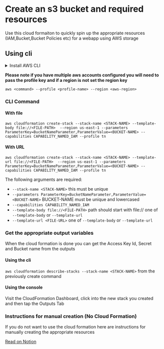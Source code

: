 # Create an s3 bucket and required resources 

Use this cloud formaiton to quickly spin up the appropriate resources (IAM,Bucket,Bucket Policies etc) for a webapp using AWS storage

## Using cli 

<details>
<summary>
Install AWS CLI
</summary>
[Follow These instructions](https://docs.aws.amazon.com/cli/latest/userguide/getting-started-install.html)
</details>

**Please note if you have multiple aws accounts configured you will need to pass the profile key and if a region is not set the region key**

`aws <command> --profile <profile-name> --region <aws-region>`

### CLI Command
#### With file 

`aws cloudformation create-stack --stack-name <STACK-NAME> --template-body file://<FILE-PATH>  --region us-east-1 --parameters ParameterKey=BucketNameParameter,ParameterValue=<BUCKET-NAME> --capabilities CAPABILITY_NAMED_IAM --profile tn`

#### With URL

`aws cloudformation create-stack --stack-name <STACK-NAME> --template-url file://<FILE-PATH>  --region us-east-1 --parameters ParameterKey=BucketNameParameter,ParameterValue=<BUCKET-NAME> --capabilities CAPABILITY_NAMED_IAM --profile tn`

The following arguments are required: 

- `--stack-name <STACK-NAME>` this must be unique 
- `--parameters ParameterKey=BucketNameParameter,ParameterValue=<BUCKET-NAME>` BUCKET-NAME must be unique and lowercased
- `--capabilities CAPABILITY_NAMED_IAM`
- `--template-body file://<FILE-PATH>`  path should start with file:// one of `--template-body` or `--template-url`
- `--template-url <FILE-URL>` one of `--template-body` or `--template-url`



### Get the appropriate output variables 

When the cloud formation is done you can get the Access Key Id, Secret and Bucket name from the outputs 

#### Using the cli 
`aws cloudformation describe-stacks --stack-name <STACK-NAME>` from the previously create command

#### Using the console 

Visit the CloudFormation Dashboard, click into the new stack you created and then tap the Outputs Tab

### Instructions for manual creation (No Cloud Formation)

If you do not want to use the cloud formation here are instructions for manually creating the appropriate resources

[Read on Notion](https://www.notion.so/thinknimble/AWS-b5e1ffd8f06d459788515843fea41418#c723773015fd436c9ba801ba663dda13)